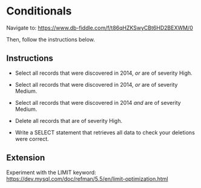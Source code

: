 # Conditionals

Navigate to: <https://www.db-fiddle.com/f/t86qHZKSwyCBt6HD2BEXWM/0>

Then, follow the instructions below.

## Instructions

- Select all records that were discovered in 2014, _or_ are of severity High.

- Select all records that were discovered in 2014, _or_ are of severity Medium.

- Select all records that were discovered in 2014 _and_ are of severity Medium.

- Delete all records that are of severity High.

- Write a SELECT statement that retrieves all data to check your deletions were correct.

## Extension 

Experiment with the LIMIT keyword: <https://dev.mysql.com/doc/refman/5.5/en/limit-optimization.html>
